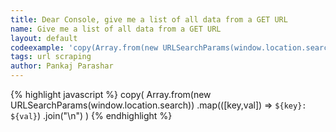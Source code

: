 ```yaml
---
title: Dear Console, give me a list of all data from a GET URL
name: Give me a list of all data from a GET URL
layout: default
codeexample: 'copy(Array.from(new URLSearchParams(window.location.search)).map(([key,val]) => `${key}: ${val}`).join(±\n±)'
tags: url scraping
author: Pankaj Parashar
---
```


{% highlight javascript %}
copy(
  Array.from(new URLSearchParams(window.location.search))
       .map(([key,val]) => `${key}: ${val}`)
       .join("\n")
)
{% endhighlight %}

